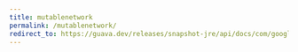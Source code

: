 ```yaml
---
title: mutablenetwork
permalink: /mutablenetwork/
redirect_to: https://guava.dev/releases/snapshot-jre/api/docs/com/google/common/graph/MutableNetwork.html
---
```

